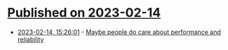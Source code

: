 # [Published on 2023-02-14](index.md)

* [2023-02-14, 15:26:01](https://news.ycombinator.com/item?id=34790619) - [Maybe people do care about performance and reliability](https://buttondown.email/hillelwayne/archive/maybe-people-do-care-about-performance-and/)
